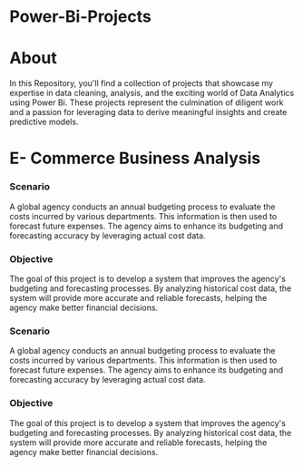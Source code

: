 # Power-Bi-Projects
# About
In this Repository, you'll find a collection of projects that showcase my expertise in data cleaning, analysis, and the exciting world of Data Analytics using Power Bi. These projects represent the culmination of diligent work and a passion for leveraging data to derive meaningful insights and create predictive models. 
# E- Commerce Business Analysis
### Scenario
A global agency conducts an annual budgeting process to evaluate the costs incurred by various departments. This information is then used to forecast future expenses. The agency aims to enhance its budgeting and forecasting accuracy by leveraging actual cost data.

### Objective
The goal of this project is to develop a system that improves the agency's budgeting and forecasting processes. By analyzing historical cost data, the system will provide more accurate and reliable forecasts, helping the agency make better financial decisions.


### Scenario
A global agency conducts an annual budgeting process to evaluate the costs incurred by various departments. This information is then used to forecast future expenses. The agency aims to enhance its budgeting and forecasting accuracy by leveraging actual cost data.

### Objective
The goal of this project is to develop a system that improves the agency's budgeting and forecasting processes. By analyzing historical cost data, the system will provide more accurate and reliable forecasts, helping the agency make better financial decisions.
